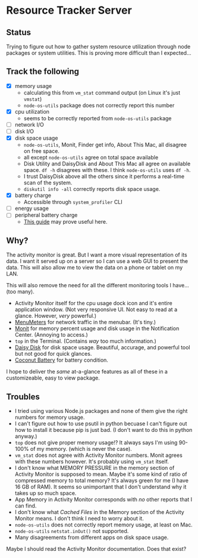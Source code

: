 # Resource Tracker Server

## Status

Trying to figure out how to gather system resource utilization through node packages or system utilities. This is proving more difficult than I expected...

## Track the following

- [x] memory usage
  * calculating this from ``vm_stat`` command output (on Linux it's just ``vmstat``)
  * ``node-os-utils`` package does not correctly report this number
- [x] cpu utilization
  * seems to be correctly reported from ``node-os-utils`` package
- [ ] network I/O
- [ ] disk I/O
- [x] disk space usage
  * ``node-os-utils``, Monit, Finder get info, About This Mac, all disagree on free space.
  * all except ``node-os-utils`` agree on total space available
  * Disk Utility and DaisyDisk and About This Mac all agree on available space. ``df -h`` disagrees with these. I think ``node-os-utils`` uses ``df -h``.
  * I trust DaisyDisk above all the others since it performs a real-time scan of the system.
  * ``diskutil info -all`` correctly reports disk space usage.
- [x] battery charge
  * Accessible through ``system_profiler`` CLI
- [ ] energy usage
- [ ] peripheral battery charge
  * [This guide](http://osxdaily.com/2014/05/18/how-to-check-bluetooth-keyboard-battery-levels-from-the-command-line-on-mac-os-x/) may prove useful here.

## Why?

The activity monitor is great. But I want a more visual representation of its data. I want it served up on a server so I can use a web GUI to present the data. This will also allow me to view the data on a phone or tablet on my LAN.

This will also remove the need for all the different monitoring tools I have... (too many).
  * Activity Monitor itself for the cpu usage dock icon and it's entire application window. (Not very responsive UI. Not easy to read at a glance. However, *very* powerful.)
  * [MenuMeters](https://github.com/yujitach/MenuMeters) for network traffic in the menubar. (It's tiny.)
  * [Monit](https://mmonit.com/widget/) for memory percent usage and disk usage in the Notification Center. (Annoying to access.)
  * ``top`` in the Terminal. (Contains *way* too much information.)
  * [Daisy Disk](https://daisydiskapp.com) for disk space usage. Beautiful, accurage, and powerful tool but not good for quick glances.
  * [Coconut Battery](https://www.coconut-flavour.com/coconutbattery/) for battery condition.

I hope to deliver the *same* at-a-glance features as all of these in a customizeable, easy to view package.

## Troubles

  * I tried using various Node.js packages and none of them give the right numbers for memory usage.
  * I can't figure out how to use psutil in python becuase I can't figure out how to install it because pip is just bad. (I don't want to do this in python anyway.)
  * ``top`` does not give proper memory usage!? It always says I'm using 90-100% of my memory. (which is never the case).
  * ``vm_stat`` does not agree with Activity Monitor numbers. Monit agrees with these numbers however. It's probably using ``vm_stat`` itself.
  * I don't know what MEMORY PRESSURE in the memory section of Activity Monitor is supposed to mean. Maybe it's some kind of ratio of compressed memory to total memory? It's always green for me (I have 16 GB of RAM). It seems so unimportant that I don't understand why it takes up so much space.
  * App Memory in Activity Monitor corresponds with *no* other reports that I can find.
  * I don't know what *Cached Files* in the Memory section of the Activity Monitor means. I don't think I need to worry about it.
  * ``node-os-utils`` does not correctly report memory usage, at least on Mac.
  * ``node-os-utils`` ``netstat.inOut()`` not supported.
  * Many disagreements from different apps on disk space usage.

Maybe I should read the Activity Monitor documentation. Does that exist?